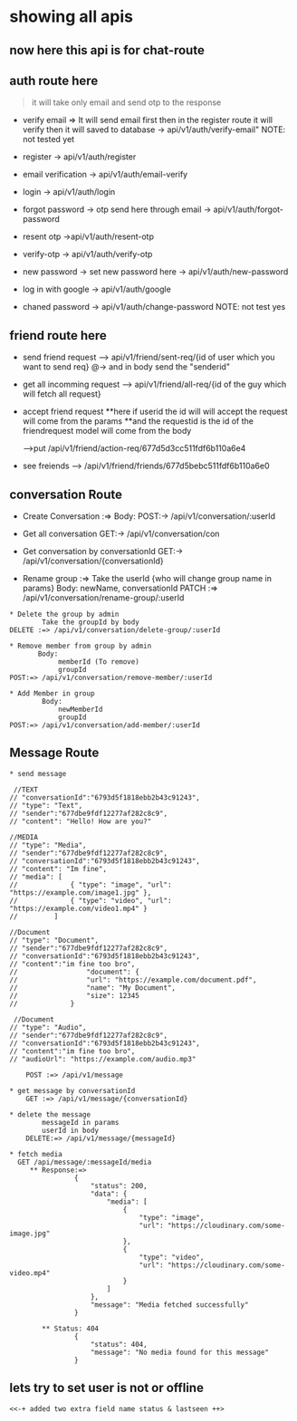 # showing all apis

## now here this api is for chat-route


## auth route here

> it will take only email and send otp to the response
* verify email => It will send email first then in the register route it will verify then it will saved to database
    -> api/v1/auth/verify-email" NOTE: not tested yet

* register
    -> api/v1/auth/register

* email verification
    -> api/v1/auth/email-verify

* login
    -> api/v1/auth/login

* forgot password -> otp send here  through email
    -> api/v1/auth/forgot-password

* resent otp 
    ->api/v1/auth/resent-otp

* verify-otp
    -> api/v1/auth/verify-otp

* new password -> set new password here
    -> api/v1/auth/new-password

* log in  with google 
    -> api/v1/auth/google

* chaned password 
    -> api/v1/auth/change-password NOTE: not test yes

## friend route here
* send friend request
    --> api/v1/friend/sent-req/{id of user which you want to send req}
    @-> and in body send the "senderid"

* get all incomming request
    --> api/v1/friend/all-req/{id of the guy which will fetch all request}

* accept friend request
    **here if userid the id will will accept the request will come from the params
    **and the requestid is the id of the friendrequest model will come from the body

    -->put /api/v1/friend/action-req/677d5d3cc511fdf6b110a6e4 

* see  freiends
    --> /api/v1/friend/friends/677d5bebc511fdf6b110a6e0

## conversation Route
   * Create Conversation :=> Body: 
   POST:-> /api/v1/conversation/:userId

   * Get all conversation
   GET:-> /api/v1/conversation/con

   * Get conversation by conversationId
   GET:-> /api/v1/conversation/{conversationId}

   * Rename group :=> 
            Take the userId {who will change group name in params}
            Body: newName, conversationId
    PATCH :=> /api/v1/conversation/rename-group/:userId

    * Delete the group by admin
            Take the groupId by body
    DELETE :=> /api/v1/conversation/delete-group/:userId

    * Remove member from group by admin
           Body: 
                memberId (To remove)
                groupId
    POST:=> /api/v1/conversation/remove-member/:userId

    * Add Member in group
            Body: 
                newMemberId
                groupId
    POST:=> /api/v1/conversation/add-member/:userId


## Message Route
    * send message
  
     //TEXT
    // "conversationId":"6793d5f1818ebb2b43c91243",
    // "type": "Text",
    // "sender":"677dbe9fdf12277af282c8c9",
    // "content": "Hello! How are you?"

    //MEDIA
    // "type": "Media",
    // "sender":"677dbe9fdf12277af282c8c9",
    // "conversationId":"6793d5f1818ebb2b43c91243",
    // "content": "Im fine",
    // "media": [
    //             { "type": "image", "url": "https://example.com/image1.jpg" },
    //             { "type": "video", "url": "https://example.com/video1.mp4" }
    //         ]

    //Document
    // "type": "Document",
    // "sender":"677dbe9fdf12277af282c8c9",
    // "conversationId":"6793d5f1818ebb2b43c91243",
    // "content":"im fine too bro",
    //                 "document": {
    //                 "url": "https://example.com/document.pdf",
    //                 "name": "My Document",
    //                 "size": 12345
    //             }

     //Document
    // "type": "Audio",
    // "sender":"677dbe9fdf12277af282c8c9",
    // "conversationId":"6793d5f1818ebb2b43c91243",
    // "content":"im fine too bro",
    // "audioUrl": "https://example.com/audio.mp3"

        POST :=> /api/v1/message

    * get message by conversationId 
        GET :=> /api/v1/message/{conversationId}

    * delete the message 
            messageId in params
            userId in body
        DELETE:=> /api/v1/message/{messageId} 

    * fetch media
      GET /api/message/:messageId/media
         ** Response:=>
                    {
                        "status": 200,
                        "data": {
                            "media": [
                                {
                                    "type": "image",
                                    "url": "https://cloudinary.com/some-image.jpg"
                                },
                                {
                                    "type": "video",
                                    "url": "https://cloudinary.com/some-video.mp4"
                                }
                            ]
                        },
                        "message": "Media fetched successfully"
                    }

            ** Status: 404
                    {
                        "status": 404,
                        "message": "No media found for this message"
                    }
    



## lets try to set user is not or offline
    <<-+ added two extra field name status & lastseen ++>
